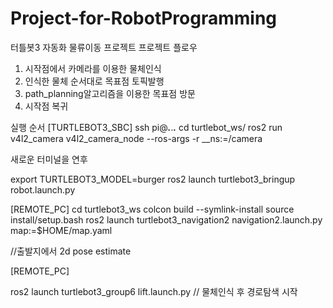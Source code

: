 # Project-for-RobotProgramming
터틀봇3 자동화 물류이동 프로젝트
프로젝트 플로우
1. 시작점에서 카메라를 이용한 물체인식
2. 인식한 물체 순서대로 목표점 토픽발행
3. path_planning알고리즘을 이용한 목표점 방문
4. 시작점 복귀

실행 순서
[TURTLEBOT3_SBC]
ssh pi@***.***.***.***
cd turtlebot_ws/
ros2 run v4l2_camera v4l2_camera_node --ros-args -r __ns:=/camera


새로운 터미널을 연후

export TURTLEBOT3_MODEL=burger
ros2 launch turtlebot3_bringup robot.launch.py

[REMOTE_PC]
cd turtlebot3_ws
colcon build --symlink-install
source install/setup.bash
ros2 launch turtlebot3_navigation2 navigation2.launch.py map:=$HOME/map.yaml

//출발지에서 2d pose estimate

[REMOTE_PC]

ros2 launch turtlebot3_group6 lift.launch.py
// 물체인식 후 경로탐색 시작

